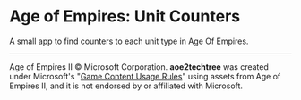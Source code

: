 # Age of Empires: Unit Counters

A small app to find counters to each unit type in Age Of Empires.

---

Age of Empires II © Microsoft Corporation.
**aoe2techtree** was created under Microsoft's "[Game Content Usage Rules](https://www.xbox.com/en-us/developers/rules)" using assets from Age of Empires II,
and it is not endorsed by or affiliated with Microsoft.